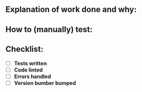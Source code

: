 ## Explanation of work done and why:
<!-- Scope and areas affected, related PRs etc. -->
<!-- Who wants this functionality, and why -->

## How to (manually) test:
<!-- (acceptance criteria) -->

## Checklist:
- [ ] **Tests written**
- [ ] **Code linted**
- [ ] **Errors handled**
- [ ] **Version bumber bumped**
